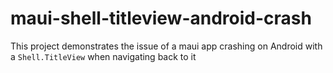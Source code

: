 # maui-shell-titleview-android-crash

This project demonstrates the issue of a maui app crashing on Android with a `Shell.TitleView` when navigating back to it
